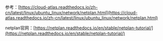 参考：[https://cloud-atlas.readthedocs.io/zh-cn/latest/linux/ubuntu_linux/network/netplan.html](https://cloud-atlas.readthedocs.io/zh-cn/latest/linux/ubuntu_linux/network/netplan.html)

netplan官网：[https://netplan.readthedocs.io/en/stable/netplan-tutorial/](https://netplan.readthedocs.io/en/stable/netplan-tutorial/)

